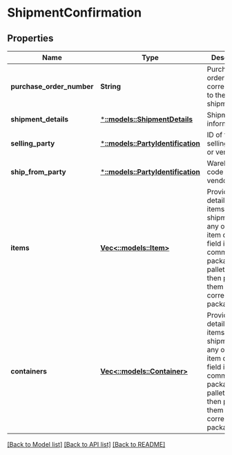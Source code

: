 # ShipmentConfirmation

## Properties
Name | Type | Description | Notes
------------ | ------------- | ------------- | -------------
**purchase_order_number** | **String** | Purchase order number corresponding to the shipment. | [default to null]
**shipment_details** | [***::models::ShipmentDetails**](ShipmentDetails.md) | Shipment information. | [default to null]
**selling_party** | [***::models::PartyIdentification**](PartyIdentification.md) | ID of the selling party or vendor. | [default to null]
**ship_from_party** | [***::models::PartyIdentification**](PartyIdentification.md) | Warehouse code of vendor. | [default to null]
**items** | [**Vec<::models::Item>**](Item.md) | Provide the details of the items in this shipment. If any of the item details field is common at a package or a pallet level, then provide them at the corresponding package. | [default to null]
**containers** | [**Vec<::models::Container>**](Container.md) | Provide the details of the items in this shipment. If any of the item details field is common at a package or a pallet level, then provide them at the corresponding package. | [optional] [default to null]

[[Back to Model list]](../README.md#documentation-for-models) [[Back to API list]](../README.md#documentation-for-api-endpoints) [[Back to README]](../README.md)



